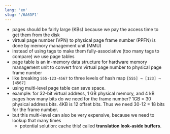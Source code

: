 ```yaml
---
lang: 'en'
slug: '/6A6DF1'
---
```


- pages should be fairly large (KBs) because we pay the access time to get them from the disk
- virtual page number (VPN) to physical page frame number (PPFN) is done by memory management unit (MMU)
- instead of using tags to make them fully-associative (too many tags to compare) we use page tables
- page table is an in-memory data structure for hardware memory management unit to convert from virtual page number to physical page frame number
- like breaking `555-123-4567` to three levels of hash map `[555] → [123] → [4567]`
- using multi-level page table can save space.
- example: for 32-bit virtual address, 1 GB physical memory, and 4 kB pages how many bits do we need for the frame number? 1GB = 30 physical address bits. 4KB is 12 offset bits. Thus we need 30-12 = 18 bits for the frame number.
- but this multi-level can also be very expensive, because we need to lookup that many times
  - potential solution: cache this! called **translation look-aside buffers**.

<head>
  <html lang="en-US"/>
</head>
